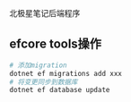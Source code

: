 北极星笔记后端程序

## efcore tools操作

```bash
# 添加migration
dotnet ef migrations add xxx
# 将变更同步到数据库
dotnet ef database update
```